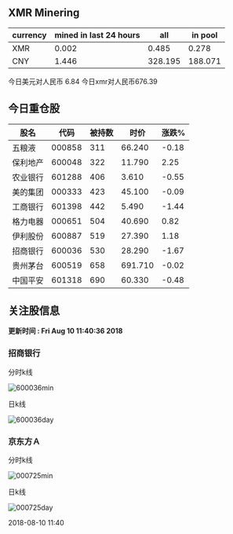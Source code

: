 ## XMR Minering

|currency|mined in last 24 hours|all|in pool|
|---|---|---|---|
|XMR|0.002|0.485|0.278|
|CNY|1.446|328.195|188.071|

今日美元对人民币 6.84	今日xmr对人民币676.39


## 今日重仓股 

|股名|代码|被持数|时价|涨跌%|
|---|---|---|---|---|
|五粮液|000858|311|66.240|-0.18|
|保利地产|600048|322|11.790|2.25|
|农业银行|601288|406|3.610|-0.55|
|美的集团|000333|423|45.100|-0.09|
|工商银行|601398|442|5.490|-1.44|
|格力电器|000651|504|40.690|0.82|
|伊利股份|600887|519|27.390|1.18|
|招商银行|600036|530|28.290|-1.67|
|贵州茅台|600519|658|691.710|-0.02|
|中国平安|601318|690|60.330|-0.48|

## 关注股信息
**更新时间 : Fri Aug 10 11:40:36 2018**
### 招商银行 
分时k线

![600036min](http://image.sinajs.cn/newchart/min/n/sh600036.gif)

日k线

![600036day](http://image.sinajs.cn/newchart/daily/n/sh600036.gif)

### 京东方Ａ 
分时k线

![000725min](http://image.sinajs.cn/newchart/min/n/sz000725.gif)

日k线

![000725day](http://image.sinajs.cn/newchart/daily/n/sz000725.gif)

2018-08-10 11:40